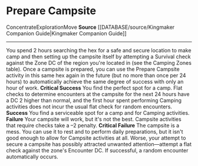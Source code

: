 ﻿---
id: '1471'
name: Prepare Campsite
rarity: Common
source: '[[DATABASE/source/Kingmaker Companion Guide|Kingmaker Companion Guide]]'
trait:
- '[[DATABASE/trait/Concentrate|Concentrate]]'
- '[[DATABASE/trait/Exploration|Exploration]]'
- '[[DATABASE/trait/Move|Move]]'
type: Action

---
# Prepare Campsite

<span class="item-trait">Concentrate</span><span class="item-trait">Exploration</span><span class="item-trait">Move</span>
**Source** [[DATABASE/source/Kingmaker Companion Guide|Kingmaker Companion Guide]]

---
You spend 2 hours searching the hex for a safe and secure location to make camp and then setting up the campsite itself by attempting a Survival check against the Zone DC of the region you're located in (see the Camping Zones table). Once a campsite is prepared, you can use the Prepare Campsite activity in this same hex again in the future (but no more than once per 24 hours) to automatically achieve the same degree of success with only an hour of work.
**Critical Success** You find the perfect spot for a camp. Flat checks to determine encounters at the campsite for the next 24 hours have a DC 2 higher than normal, and the first hour spent performing Camping activities does not incur the usual flat check for random encounters.
**Success** You find a serviceable spot for a camp and for Camping activities.
**Failure** Your campsite will work, but it's not the best. Campsite activities that require checks take a –2 penalty.
**Critical Failure** The campsite is a mess. You can use it to rest and to perform daily preparations, but it isn't good enough to allow for Campsite activities at all. Worse, your attempt to secure a campsite has possibly attracted unwanted attention—attempt a flat check against the zone's Encounter DC. If successful, a random encounter automatically occurs.
